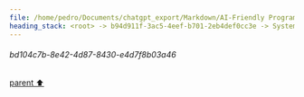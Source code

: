 ```yaml
---
file: /home/pedro/Documents/chatgpt_export/Markdown/AI-Friendly Programming Language.md
heading_stack: <root> -> b94d911f-3ac5-4eef-b701-2eb4def0cc3e -> System -> bd104c7b-8e42-4d87-8430-e4d7f8b03a46
---
```

###### bd104c7b-8e42-4d87-8430-e4d7f8b03a46
[parent ⬆️](#b94d911f-3ac5-4eef-b701-2eb4def0cc3e)

